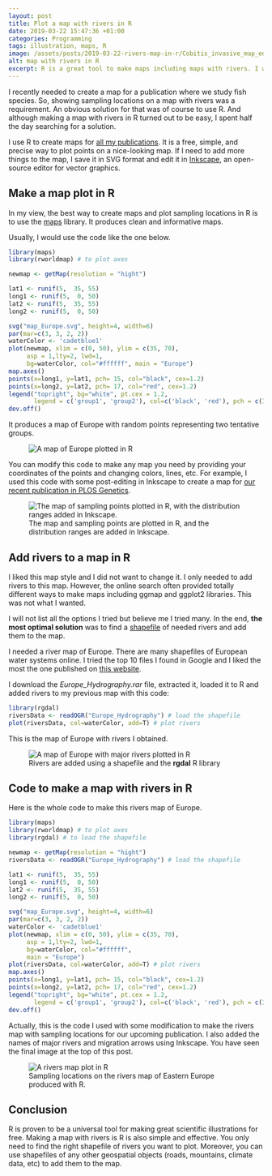 ```yaml
---
layout: post
title: Plot a map with rivers in R
date: 2019-03-22 15:47:36 +01:00
categories: Programming
tags: illustration, maps, R
image: /assets/posts/2019-03-22-rivers-map-in-r/Cobitis_invasive_map_ed.jpeg
alt: map with rivers in R
excerpt: R is a great tool to make maps including maps with rivers. I would like to share how I created a map with rivers in R using the simplest code possible.
---
```


<p>I recently needed to create a map for a publication where we study fish species. So, showing sampling locations on a map with rivers was a requirement. An obvious solution for that was of course to use R. And although making a map with rivers in R turned out to be easy, I spent half the day searching for a solution.</p>

<p>I use R to create maps for <a href="{{ site.baseurl }}/publications/">all my publications</a>. It is a free, simple, and precise way to plot points on a nice-looking map. If I need to add more things to the map, I save it in SVG format and edit it in <a href="https://inkscape.org/" target="_blank">Inkscape</a>, an open-source editor for vector graphics.</p>

<h2>Make a map plot in R</h2>

<p>In my view, the best way to create maps and plot sampling locations in R is to use the <a href="https://cran.r-project.org/web/packages/maps/index.html" target="_blank">maps</a> library. It produces clean and informative maps.</p>

<p>Usually, I would use the code like the one below.</p>

```r
library(maps)
library(rworldmap) # to plot axes

newmap <- getMap(resolution = "hight")

lat1 <- runif(5,  35, 55)
long1 <- runif(5,  0, 50)
lat2 <- runif(5,  35, 55)
long2 <- runif(5,  0, 50)

svg("map_Europe.svg", height=4, width=6)
par(mar=c(3, 3, 2, 2))
waterColor <- 'cadetblue1'
plot(newmap, xlim = c(0, 50), ylim = c(35, 70),
     asp = 1,lty=2, lwd=1,
     bg=waterColor, col="#ffffff", main = "Europe")
map.axes()
points(x=long1, y=lat1, pch= 15, col="black", cex=1.2)
points(x=long2, y=lat2, pch= 17, col="red", cex=1.2)
legend("topright", bg="white", pt.cex = 1.2,
       legend = c('group1', 'group2'), col=c('black', 'red'), pch = c(15, 17))
dev.off()
```

<p>It produces a map of Europe with random points representing two tentative groups.</p>
<div class="wp-block-image">
<figure class="caption"><img src="{{ site.baseurl }}/assets/posts/2019-03-22-rivers-map-in-r/map_Europe.jpeg" alt="A map of Europe plotted in R" class="wp-image-1598" /></figure>
</div>

<p>You can modify this code to make any map you need by providing your coordinates of the points and changing colors, lines, etc. For example, I used this code with some post-editing in Inkscape to create a map for <a href="https://doi.org/10.1371/journal.pgen.1007949" target="_blank">our recent publication in PLOS Genetics</a>.</p>
<figure class="caption"><img src="{{ site.baseurl }}/assets/posts/2019-03-22-rivers-map-in-r/journal.pgen.1007949.g001.jpeg" alt="The map of sampling points plotted in R, with the distribution ranges added in Inkscape." class="wp-image-1602" />
<figcaption class="caption">The map and sampling points are plotted in R, and the distribution ranges are added in Inkscape.</figcaption>
</figure>

<h2>Add rivers to a map in R</h2>

<p>I liked this map style and I did not want to change it. I only needed to add rivers to this map. However, the online search often provided totally different ways to make maps including ggmap and ggplot2 libraries. This was not what I wanted.</p>

<p>I will not list all the options I tried but believe me I tried many. In the end, <strong>the most optimal solution</strong> was to find a <a href="https://en.wikipedia.org/wiki/Shapefile" target="_blank">shapefile</a> of needed rivers and add them to the map.</p>

<p>I needed a river map of Europe. There are many shapefiles of European water systems online. I tried the top 10 files I found in Google and I liked the most the one published on <a href="https://tapiquen-sig.jimdo.com/english-version/free-downloads/europe/" target="_blank">this website</a>.</p>

<p>I download the <em>Europe_Hydrography.rar</em> file, extracted it, loaded it to R and added rivers to my previous map with this code:</p>

```r
library(rgdal)
riversData <- readOGR("Europe_Hydrography") # load the shapefile
plot(riversData, col=waterColor, add=T) # plot rivers
```

<p>This is the map of Europe with rivers I obtained.</p>
<div class="wp-block-image">
<figure class="caption"><img src="{{ site.baseurl }}/assets/posts/2019-03-22-rivers-map-in-r/map_Europe_rivers.jpeg" alt="A map of Europe with major rivers plotted in R" class="wp-image-1606" />
<figcaption class="caption">Rivers are added using a shapefile and the <strong>rgdal</strong> R library</figcaption>
</figure>
</div>

<h2>Code to make a map with rivers in R</h2>

<p>Here is the whole code to make this rivers map of Europe.</p>

```r
library(maps)
library(rworldmap) # to plot axes
library(rgdal) # to load the shapefile

newmap <- getMap(resolution = "hight")
riversData <- readOGR("Europe_Hydrography") # load the shapefile

lat1 <- runif(5,  35, 55)
long1 <- runif(5,  0, 50)
lat2 <- runif(5,  35, 55)
long2 <- runif(5,  0, 50)

svg("map_Europe.svg", height=4, width=6)
par(mar=c(3, 3, 2, 2))
waterColor <- 'cadetblue1'
plot(newmap, xlim = c(0, 50), ylim = c(35, 70),
     asp = 1,lty=2, lwd=1,
     bg=waterColor, col="#ffffff",
     main = "Europe")
plot(riversData, col=waterColor, add=T) # plot rivers
map.axes()
points(x=long1, y=lat1, pch= 15, col="black", cex=1.2)
points(x=long2, y=lat2, pch= 17, col="red", cex=1.2)
legend("topright", bg="white", pt.cex = 1.2,
       legend = c('group1', 'group2'), col=c('black', 'red'), pch = c(15, 17))
dev.off()
```

<p>Actually,  this is the code I used with some modification to make the rivers map with sampling locations for our upcoming publication. I also added the names of major rivers and migration arrows using Inkscape. You have seen the final image at the top of this post.</p>
<div class="wp-block-image">
<figure class="caption"><img src="{{ site.baseurl }}/assets/posts/2019-03-22-rivers-map-in-r/map_Ukraine.jpeg" alt="A rivers map plot in R" class="wp-image-1608" />
<figcaption class="caption">Sampling locations on the rivers map of Eastern Europe produced with R.</figcaption>
</figure>
</div>

<h2> Conclusion</h2>

<p>R is proven to be a universal tool for making great scientific illustrations for free. Making a map with rivers is R is also simple and effective. You only need to find the right shapefile of rivers you want to plot. Moreover, you can use shapefiles of any other geospatial objects (roads, mountains, climate data, etc) to add them to the map.</p>
